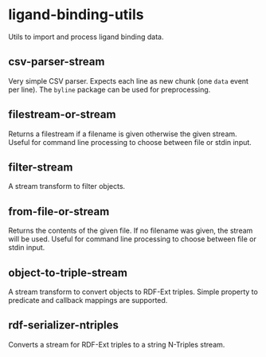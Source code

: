 # ligand-binding-utils

Utils to import and process ligand binding data.

## csv-parser-stream

Very simple CSV parser.
Expects each line as new chunk (one `data` event per line).
The `byline` package can be used for preprocessing.

## filestream-or-stream

Returns a filestream if a filename is given otherwise the given stream.
Useful for command line processing to choose between file or stdin input.

## filter-stream

A stream transform to filter objects.

## from-file-or-stream

Returns the contents of the given file.
If no filename was given, the stream will be used.
Useful for command line processing to choose between file or stdin input.

## object-to-triple-stream

A stream transform to convert objects to RDF-Ext triples.
Simple property to predicate and callback mappings are supported.

## rdf-serializer-ntriples

Converts a stream for RDF-Ext triples to a string N-Triples stream.
